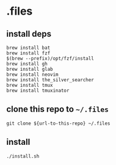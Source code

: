 # .files

## install deps

```
brew install bat
brew install fzf
$(brew --prefix)/opt/fzf/install
brew install gh
brew install glab
brew install neovim
brew install the_silver_searcher
brew install tmux
brew install tmuxinator
```

## clone this repo to `~/.files`

```
git clone ${url-to-this-repo} ~/.files
```

## install

```
./install.sh
```
